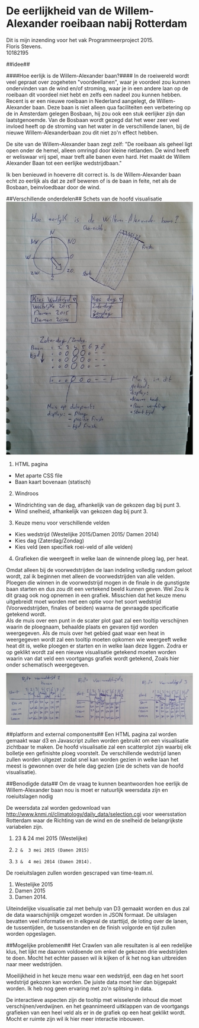 # De eerlijkheid van de Willem-Alexander roeibaan nabij Rotterdam
Dit is mijn inzending voor het vak Programmeerproject 2015.  
Floris Stevens. 	
10182195

##idee##

####Hoe eerlijk is de Willem-Alexander baan?####
In de roeiwereld wordt veel gepraat over zogeheten "voordeellanen", waar je voordeel zou kunnen ondervinden van de wind en/of stroming, waar je in een andere laan op de roeibaan dit voordeel niet hebt en zelfs een nadeel zou kunnen hebben.  Recent is er een nieuwe roeibaan in Nederland aangelegt, de Willem-Alexander baan. Deze baan is niet alleen qua faciliteiten een verbetering op de in Amsterdam gelegen Bosbaan, hij zou ook een stuk eerlijker zijn dan laatstgenoemde. Van de Bosbaan wordt gezegd dat het weer zeer veel invloed heeft op de stroming van het water in de  verschillende lanen, bij de nieuwe Willem-Alexanderbaan zou dit niet zo'n effect hebben.

De site van de Willem-Alexander baan zegt zelf:
"De roeibaan als geheel ligt open onder de hemel, alleen omringd door kleine rietlanden. De wind heeft er weliswaar vrij spel, maar treft alle banen even hard. Het maakt de Willem Alexander Baan tot een eerlijke wedstrijdbaan."

Ik ben benieuwd in hoeverre dit correct is. Is de Willem-Alexander baan echt zo eerlijk als dat ze zelf beweren of is de baan in feite, net als
de Bosbaan, beinvloedbaar door de wind.

##Verschillende onderdelen##
Schets van de hoofd visualisatie
![dag grafiek](doc/schets_dag.jpg)

1. HTML pagina
  * Met aparte CSS file
  * Baan kaart bovenaan (statisch)
2. Windroos
  * Windrichting van de dag, afhankelijk van de gekozen dag bij punt 3.
  * Wind snelheid, afhankelijk van gekozen dag bij punt 3. 
3. Keuze menu voor verschillende velden
  * Kies wedstrijd (Westelijke 2015/Damen 2015/ Damen 2014)
  * Kies dag (Zaterdag/Zondag)
  * Kies veld (een specifiek roei-veld of alle velden)
4. Grafieken die weergeeft in welke laan de winnende ploeg lag, per heat.

Omdat alleen bij de voorwedstrijden de laan indeling volledig random geloot wordt, zal ik beginnen met alleen de voorwedstrijden van alle velden. Ploegen die winnen in de voorwedstrijd mogen in de finale in de gunstigste baan starten en dus zou dit een vertekend beeld kunnen geven. Wel Zou ik dit graag ook nog opnemen in een grafiek. Misschien dat het keuze menu uitgebreidt moet worden met een optie voor het soort wedstrijd (Voorwedstrijden, finales of beiden) waarna de gevraagde specificatie getekend wordt.  
Als de muis over een punt in de scater plot gaat zal een tooltip verschijnen waarin de ploegnaam, behaalde plaats en gevaren tijd worden weergegeven. Als de muis over het gebied gaat waar een heat in weergegeven wordt zal een tooltip moeten opkomen wie weergeeft welke heat dit is, welke ploegen er starten en in welke laan deze liggen. Zodra er op geklikt wordt zal een nieuwe visualisatie getekend moeten worden waarin van dat veld een voortgangs grafiek wordt getekend, Zoals hier onder schematisch weergegeven.

![veld grafiek](doc/schets_veld.jpg)


##platform and external components##
Een HTML pagina zal worden gemaakt waar d3 en Javascript zullen worden gebruikt om een visualisatie zichtbaar te maken. De hoofd visualisatie zal een scatterplot zijn waarbij elk bolletje een gefinishte ploeg voorstelt. De verschillende wedstrijd lanen zullen worden uitgezet zodat snel kan worden gezien in welke laan het meest is gewonnen over de hele dag gezien (zie de schets van de hoofd visualisatie).

##Benodigde data##
Om de vraag te kunnen beantwoorden hoe eerlijk de Willem-Alexander baan nou is moet er natuurlijk weersdata zijn en roeiuitslagen nodig

De weersdata zal worden gedownload van http://www.knmi.nl/climatology/daily_data/selection.cgi voor weersstation Rotterdam waar de Richting van
de wind en de snelheid de belangrijkste variabelen zijn.  
  1.	23 & 24 mei 2015 (Westelijke)
  2.	 2 &  3 mei 2015 (Damen 2015)
  3.	 3 &  4 mei 2014 (Damen 2014).

De roeiuitslagen zullen worden gescraped van time-team.nl.  
  1.	Westelijke 2015
  2.	Damen 2015
  3.	Damen 2014.

Uiteindelijke visualisatie zal met behulp van D3 gemaakt worden en dus zal de data waarschijnlijk omgezet worden in JSON formaat.
De uitslagen bevatten veel informatie en in elkgeval de starttijd, de loting over de lanen, de tussentijden, de tussenstanden en de finish volgorde en tijd zullen worden opgeslagen.


##Mogelijke problemen##
Het Crawlen van alle resultaten is al een redelijke klus, het lijkt me daarom voldoende om enkel de gekozen drie wedstrijden te doen. Mocht het echter passen wil ik kijken of ik het nog kan uitbreiden naar meer wedstrijden.

Moeilijkheid in het keuze menu waar een wedstrijd, een dag en het soort wedstrijd gekozen kan worden. De juiste data moet hier dan bijgepakt worden. Ik heb nog geen ervaring met zo'n splitsing in data.

De interactieve aspecten zijn de tooltip met wisselende inhoud die moet verschijnen/verdwijnen. en het geannimeerd uitklappen van de voortgangs grafieken van een heel veld als er in de grafiek op een heat geklikt wordt. Mocht er ruimte zijn wil ik hier meer interactie inbouwen.